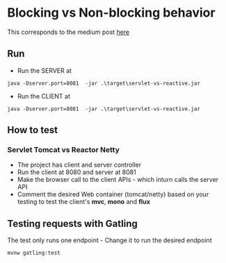 # Blocking vs Non-blocking behavior

This corresponds to the medium post [here](https://medium.com/p/ef95ca9f02b7/edit)

## Run

- Run the SERVER at
```
java -Dserver.port=8081  -jar .\target\servlet-vs-reactive.jar
```

- Run the CLIENT at
```
java -Dserver.port=8081  -jar .\target\servlet-vs-reactive.jar
```

## How to test

### Servlet Tomcat vs Reactor Netty

- The project has client and server controller
- Run the client at 8080 and server at 8081
- Make the browser call to the client APIs - which inturn calls the server API
- Comment the desired Web container (tomcat/netty) based on your testing to test the client's __mvc__, __mono__ and __flux__

## Testing requests with Gatling

The test only runs one endpoint - Change it to run the desired endpoint

```
mvnw gatling:test
```